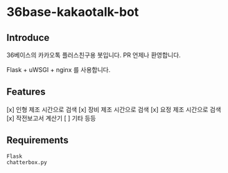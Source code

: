 # 36base-kakaotalk-bot

## Introduce
36베이스의 카카오톡 플러스친구용 봇입니다. PR 언제나 환영합니다.

Flask + uWSGI + nginx 를 사용합니다.

## Features
[x] 인형 제조 시간으로 검색
[x] 장비 제조 시간으로 검색
[x] 요정 제조 시간으로 검색
[x] 작전보고서 계산기
[ ] 기타 등등

## Requirements
```
Flask
chatterbox.py
```
